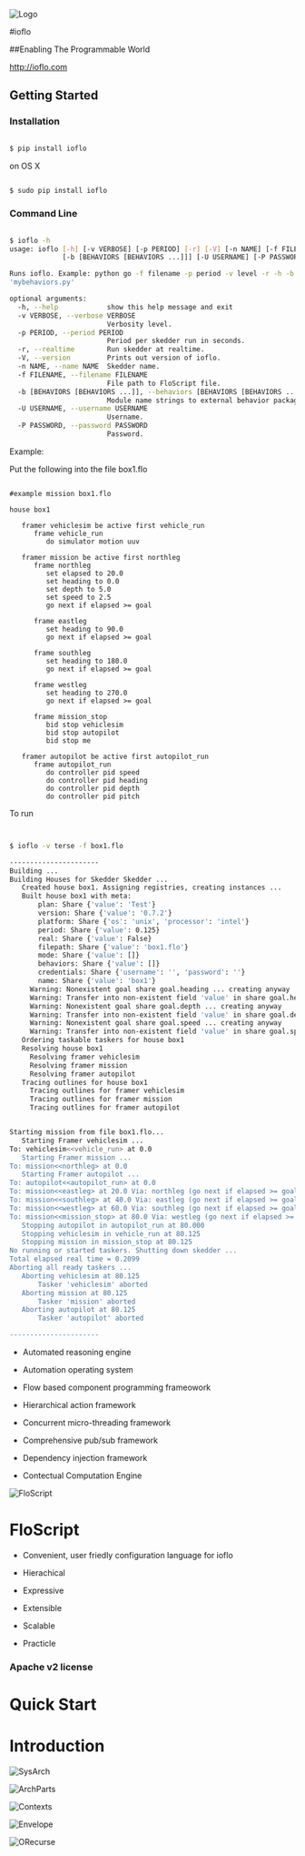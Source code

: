 
![Logo](docs/images/ioflo_logo.png?raw=true)

#ioflo

##Enabling The Programmable World

http://ioflo.com

## Getting Started

### Installation

``` bash

$ pip install ioflo


```

on OS X

``` bash

$ sudo pip install ioflo


```

### Command Line
``` bash

$ ioflo -h
usage: ioflo [-h] [-v VERBOSE] [-p PERIOD] [-r] [-V] [-n NAME] [-f FILENAME]
             [-b [BEHAVIORS [BEHAVIORS ...]]] [-U USERNAME] [-P PASSWORD]

Runs ioflo. Example: python go -f filename -p period -v level -r -h -b
'mybehaviors.py'

optional arguments:
  -h, --help            show this help message and exit
  -v VERBOSE, --verbose VERBOSE
                        Verbosity level.
  -p PERIOD, --period PERIOD
                        Period per skedder run in seconds.
  -r, --realtime        Run skedder at realtime.
  -V, --version         Prints out version of ioflo.
  -n NAME, --name NAME  Skedder name.
  -f FILENAME, --filename FILENAME
                        File path to FloScript file.
  -b [BEHAVIORS [BEHAVIORS ...]], --behaviors [BEHAVIORS [BEHAVIORS ...]]
                        Module name strings to external behavior packages.
  -U USERNAME, --username USERNAME
                        Username.
  -P PASSWORD, --password PASSWORD
                        Password.


```

Example:

Put the following  into the file box1.flo

``` text

#example mission box1.flo

house box1

   framer vehiclesim be active first vehicle_run
      frame vehicle_run
         do simulator motion uuv
   
   framer mission be active first northleg
      frame northleg
         set elapsed to 20.0
         set heading to 0.0
         set depth to 5.0
         set speed to 2.5
         go next if elapsed >= goal
      
      frame eastleg
         set heading to 90.0
         go next if elapsed >= goal
      
      frame southleg
         set heading to 180.0
         go next if elapsed >= goal
      
      frame westleg
         set heading to 270.0
         go next if elapsed >= goal
      
      frame mission_stop  
         bid stop vehiclesim
         bid stop autopilot
         bid stop me
   
   framer autopilot be active first autopilot_run
      frame autopilot_run
         do controller pid speed
         do controller pid heading
         do controller pid depth
         do controller pid pitch

```

To run

```bash


$ ioflo -v terse -f box1.flo

----------------------
Building ...
Building Houses for Skedder Skedder ...
   Created house box1. Assigning registries, creating instances ...
   Built house box1 with meta:
       plan: Share {'value': 'Test'}
       version: Share {'value': '0.7.2'}
       platform: Share {'os': 'unix', 'processor': 'intel'}
       period: Share {'value': 0.125}
       real: Share {'value': False}
       filepath: Share {'value': 'box1.flo'}
       mode: Share {'value': []}
       behaviors: Share {'value': []}
       credentials: Share {'username': '', 'password': ''}
       name: Share {'value': 'box1'}
     Warning: Nonexistent goal share goal.heading ... creating anyway
     Warning: Transfer into non-existent field 'value' in share goal.heading ... creating anyway
     Warning: Nonexistent goal share goal.depth ... creating anyway
     Warning: Transfer into non-existent field 'value' in share goal.depth ... creating anyway
     Warning: Nonexistent goal share goal.speed ... creating anyway
     Warning: Transfer into non-existent field 'value' in share goal.speed ... creating anyway
   Ordering taskable taskers for house box1
   Resolving house box1
     Resolving framer vehiclesim
     Resolving framer mission
     Resolving framer autopilot
   Tracing outlines for house box1
     Tracing outlines for framer vehiclesim
     Tracing outlines for framer mission
     Tracing outlines for framer autopilot


Starting mission from file box1.flo...
   Starting Framer vehiclesim ...
To: vehiclesim<<vehicle_run> at 0.0
   Starting Framer mission ...
To: mission<<northleg> at 0.0
   Starting Framer autopilot ...
To: autopilot<<autopilot_run> at 0.0
To: mission<<eastleg> at 20.0 Via: northleg (go next if elapsed >= goal) From: <northleg> after 20.000
To: mission<<southleg> at 40.0 Via: eastleg (go next if elapsed >= goal) From: <eastleg> after 20.000
To: mission<<westleg> at 60.0 Via: southleg (go next if elapsed >= goal) From: <southleg> after 20.000
To: mission<<mission_stop> at 80.0 Via: westleg (go next if elapsed >= goal) From: <westleg> after 20.000
   Stopping autopilot in autopilot_run at 80.000
   Stopping vehiclesim in vehicle_run at 80.125
   Stopping mission in mission_stop at 80.125
No running or started taskers. Shutting down skedder ...
Total elapsed real time = 0.2099
Aborting all ready taskers ...
   Aborting vehiclesim at 80.125
       Tasker 'vehiclesim' aborted
   Aborting mission at 80.125
       Tasker 'mission' aborted
   Aborting autopilot at 80.125
       Tasker 'autopilot' aborted

----------------------


```


* Automated reasoning engine

* Automation operating system

* Flow based component programming frameowork

* Hierarchical action framework

* Concurrent micro-threading framework

* Comprehensive pub/sub framework

* Dependency injection framework

* Contectual Computation Engine




![FloScript](docs/images/floscript_logo.png?raw=true)

# FloScript

* Convenient, user friedly configuration language for ioflo

* Hierachical

* Expressive

* Extensible

* Scalable

* Practicle


### Apache v2 license

# Quick Start


# Introduction


![SysArch](docs/images/IofloSysArch.png?raw=true)

![ArchParts](docs/images/IofloArchParts.png?raw=true)

![Contexts](docs/images/IofloContexts.png?raw=true)

![Envelope](docs/images/IofloReliableEnvelope.png?raw=true)





![ORecurse](docs/images/ioflo_o_recurse.png?raw=true)


